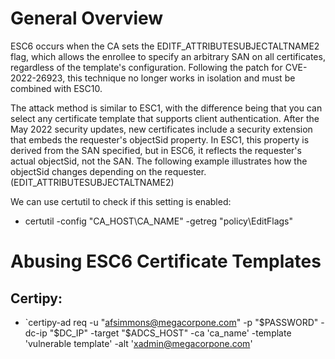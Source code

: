 # General Overview

ESC6 occurs when the CA sets the EDITF_ATTRIBUTESUBJECTALTNAME2 flag, which allows the enrollee to specify an arbitrary SAN on all certificates, regardless of the template's configuration. Following the patch for CVE-2022-26923, this technique no longer works in isolation and must be combined with ESC10.

The attack method is similar to ESC1, with the difference being that you can select any certificate template that supports client authentication. After the May 2022 security updates, new certificates include a security extension that embeds the requester's objectSid property. In ESC1, this property is derived from the SAN specified, but in ESC6, it reflects the requester's actual objectSid, not the SAN. The following example illustrates how the objectSid changes depending on the requester. (EDIT_ATTRIBUTESUBJECTALTNAME2)

We can use certutil to check if this setting is enabled: 

-  certutil -config "CA_HOST\CA_NAME" -getreg "policy\EditFlags"



# Abusing ESC6 Certificate Templates
## Certipy: 
- `certipy-ad req -u "afsimmons@megacorpone.com" -p "$PASSWORD" -dc-ip "$DC_IP" -target "$ADCS_HOST" -ca 'ca_name' -template 'vulnerable template' -alt 'xadmin@megacorpone.com'